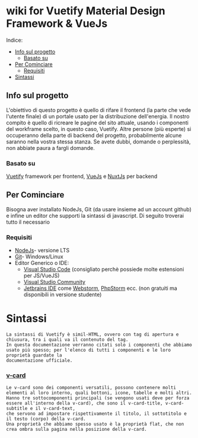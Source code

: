 # wiki for Vuetify Material Design Framework & VueJs

Indice:

<ul>
    <li>
    <a href="#info-sul-progetto">Info sul progetto</a>
      <ul>
    <li><a href="#basato-su">Basato su</a></li>
      </ul>
    </li>
    </li>
    <li>
    <a href="#per-cominciare">Per Cominciare</a>
  <ul>
    <li><a href="#requisiti">Requisiti</a></li>
  </ul>
    </li>
    <li><a href="#sintassi">
    Sintassi</a></li>

</ul>

## Info sul progetto

<p>L'obiettivo di questo progetto è quello di rifare il frontend (la parte che vede l'utente finale) di un portale usato per la distribuzione dell'energia. Il nostro compito è quello di ricreare le pagine del sito attuale, usando i componenti del workframe scelto, in questo caso, Vuetify. Altre persone (più esperte) si occuperanno della parte di backend del progetto, probabilmente alcune saranno nella vostra stessa stanza. Se avete dubbi, domande o perplessità, non abbiate paura a fargli domande.</p>

### Basato su

<a href="https://vuetifyjs.com/en/">Vuetify</a> framework per frontend, <a href="https://vuejs.org/">VueJs</a> e <a href="https://nuxtjs.org/">NuxtJs</a> per backend

## Per Cominciare

<p>
Bisogna aver installato NodeJs, Git (da usare insieme ad un account github) e 
infine un editor che supporti la sintassi di javascript. Di seguito troverai tutto il necessario

</p>

### Requisiti

<ul>
  <li><a href="https://nodejs.org/it/">NodeJs</a>- versione LTS</li>
  <li><a href="https://git-scm.com/downloads">Git</a>- Windows/Linux</li>
  <li>Editor Generico o IDE:
<ul>
  <li><a href="https://code.visualstudio.com/Download">Visual Studio Code</a> (consigliato perchè possiede molte estensioni per JS/VueJS)
  </li>
  <li>
    <a href="https://visualstudio.microsoft.com/it/vs/community/">Visual Studio Community</a>
  </li>
  <li><a href="https://www.jetbrains.com/products/#lang=js">Jetbrains IDE</a> come <a href="https://www.jetbrains.com/webstorm/">Webstorm</a>, 
    <a href="https://www.jetbrains.com/phpstorm/">PhpStorm</a> ecc. (non gratuiti ma disponibili in versione studente)
  </li>
  </ul>
  </li>
 </ul>
 
# Sintassi

    La sintassi di Vuetify è simil-HTML, ovvero con tag di apertura e chiusura, tra i quali va il contenuto del tag.
    In questa documentazione verranno citati solo i componenti che abbiamo usato più spesso; per l'elenco di tutti i componenti e le loro proprietà guardate la
    documentazione ufficiale.


### <a href="https://vuetifyjs.com/en/components/cards/">v-card</a>

    Le v-card sono dei componenti versatili, possono contenere molti elementi al loro interno, quali bottoni, icone, tabelle e molti altri.
    Hanno tre sottocomponenti principali (se vengono usati deve per forza essere all'interno della v-card), che sono il v-card-title, v-card-subtitle e il v-card-text, 
    che servono ad impostare rispettivamente il titolo, il sottotitolo e il testo (corpo) della v-card.
    Una proprietà che abbiamo spesso usato è la proprietà flat, che non crea ombra sulla pagina nella posizione della v-card.
